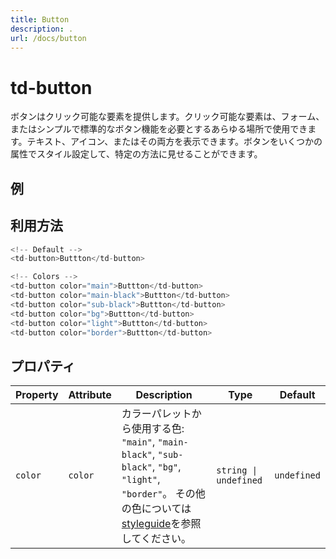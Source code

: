 ```yaml
---
title: Button
description: .
url: /docs/button
---
```


# td-button

ボタンはクリック可能な要素を提供します。クリック可能な要素は、フォーム、またはシンプルで標準的なボタン機能を必要とするあらゆる場所で使用できます。テキスト、アイコン、またはその両方を表示できます。ボタンをいくつかの属性でスタイル設定して、特定の方法に見せることができます。

## 例

<td-button-page></td-button-page>


## 利用方法

```typescript
<!-- Default -->
<td-button>Buttton</td-button>

<!-- Colors -->
<td-button color="main">Buttton</td-button>
<td-button color="main-black">Buttton</td-button>
<td-button color="sub-black">Buttton</td-button>
<td-button color="bg">Buttton</td-button>
<td-button color="light">Buttton</td-button>
<td-button color="border">Buttton</td-button>
```




## プロパティ

| Property          | Attribute          | Description                                                                                                                                                                                                                                                                               | Type                                                        | Default     |
| ----------------- | ------------------ | ----------------------------------------------------------------------------------------------------------------------------------------------------------------------------------------------------------------------------------------------------------------------------------------- | ----------------------------------------------------------- | ----------- |
| `color`           | `color`            | カラーパレットから使用する色: `"main"`, `"main-black"`, `"sub-black"`, `"bg"`, `"light"`, `"border"`。 その他の色については [styleguide](/docs/styleguide)を参照してください。                   | `string \| undefined`                                       | `undefined` |
